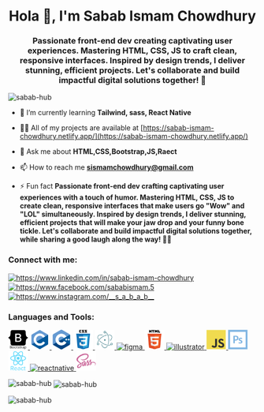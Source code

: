 <h1 align="center">Hola 👋, I'm Sabab Ismam Chowdhury</h1>
<h3 align="center">Passionate front-end dev creating captivating user experiences. Mastering HTML, CSS, JS to craft clean, responsive interfaces. Inspired by design trends, I deliver stunning, efficient projects. Let's collaborate and build impactful digital solutions together! 🚀</h3>

<p align="left"> <img src="https://komarev.com/ghpvc/?username=sabab-hub&label=Profile%20views&color=0e75b6&style=flat" alt="sabab-hub" /> </p>

- 🌱 I’m currently learning **Tailwind, sass, React Native**

- 👨‍💻 All of my projects are available at [https://sabab-ismam-chowdhury.netlify.app/](https://sabab-ismam-chowdhury.netlify.app/)

- 💬 Ask me about **HTML,CSS,Bootstrap,JS,Raect**

- 📫 How to reach me **sismamchowdhury@gmail.com**

- ⚡ Fun fact **Passionate front-end dev crafting captivating user experiences with a touch of humor. Mastering HTML, CSS, JS to create clean, responsive interfaces that make users go "Wow" and "LOL" simultaneously. Inspired by design trends, I deliver stunning, efficient projects that will make your jaw drop and your funny bone tickle. Let's collaborate and build impactful digital solutions together, while sharing a good laugh along the way! 🚀😄**

<h3 align="left">Connect with me:</h3>
<p align="left">
<a href="https://linkedin.com/in/https://www.linkedin.com/in/sabab-ismam-chowdhury" target="blank"><img align="center" src="https://raw.githubusercontent.com/rahuldkjain/github-profile-readme-generator/master/src/images/icons/Social/linked-in-alt.svg" alt="https://www.linkedin.com/in/sabab-ismam-chowdhury" height="30" width="40" /></a>
<a href="https://fb.com/https://www.facebook.com/sababismam.5" target="blank"><img align="center" src="https://raw.githubusercontent.com/rahuldkjain/github-profile-readme-generator/master/src/images/icons/Social/facebook.svg" alt="https://www.facebook.com/sababismam.5" height="30" width="40" /></a>
<a href="https://instagram.com/https://www.instagram.com/__s_a_b_a_b__" target="blank"><img align="center" src="https://raw.githubusercontent.com/rahuldkjain/github-profile-readme-generator/master/src/images/icons/Social/instagram.svg" alt="https://www.instagram.com/__s_a_b_a_b__" height="30" width="40" /></a>
</p>

<h3 align="left">Languages and Tools:</h3>
<p align="left"> <a href="https://getbootstrap.com" target="_blank" rel="noreferrer"> <img src="https://raw.githubusercontent.com/devicons/devicon/master/icons/bootstrap/bootstrap-plain-wordmark.svg" alt="bootstrap" width="40" height="40"/> </a> <a href="https://www.cprogramming.com/" target="_blank" rel="noreferrer"> <img src="https://raw.githubusercontent.com/devicons/devicon/master/icons/c/c-original.svg" alt="c" width="40" height="40"/> </a> <a href="https://www.w3schools.com/cpp/" target="_blank" rel="noreferrer"> <img src="https://raw.githubusercontent.com/devicons/devicon/master/icons/cplusplus/cplusplus-original.svg" alt="cplusplus" width="40" height="40"/> </a> <a href="https://www.w3schools.com/css/" target="_blank" rel="noreferrer"> <img src="https://raw.githubusercontent.com/devicons/devicon/master/icons/css3/css3-original-wordmark.svg" alt="css3" width="40" height="40"/> </a> <a href="https://www.electronjs.org" target="_blank" rel="noreferrer"> <img src="https://raw.githubusercontent.com/devicons/devicon/master/icons/electron/electron-original.svg" alt="electron" width="40" height="40"/> </a> <a href="https://www.figma.com/" target="_blank" rel="noreferrer"> <img src="https://www.vectorlogo.zone/logos/figma/figma-icon.svg" alt="figma" width="40" height="40"/> </a> <a href="https://www.w3.org/html/" target="_blank" rel="noreferrer"> <img src="https://raw.githubusercontent.com/devicons/devicon/master/icons/html5/html5-original-wordmark.svg" alt="html5" width="40" height="40"/> </a> <a href="https://www.adobe.com/in/products/illustrator.html" target="_blank" rel="noreferrer"> <img src="https://www.vectorlogo.zone/logos/adobe_illustrator/adobe_illustrator-icon.svg" alt="illustrator" width="40" height="40"/> </a> <a href="https://developer.mozilla.org/en-US/docs/Web/JavaScript" target="_blank" rel="noreferrer"> <img src="https://raw.githubusercontent.com/devicons/devicon/master/icons/javascript/javascript-original.svg" alt="javascript" width="40" height="40"/> </a> <a href="https://www.photoshop.com/en" target="_blank" rel="noreferrer"> <img src="https://raw.githubusercontent.com/devicons/devicon/master/icons/photoshop/photoshop-line.svg" alt="photoshop" width="40" height="40"/> </a> <a href="https://reactjs.org/" target="_blank" rel="noreferrer"> <img src="https://raw.githubusercontent.com/devicons/devicon/master/icons/react/react-original-wordmark.svg" alt="react" width="40" height="40"/> </a> <a href="https://reactnative.dev/" target="_blank" rel="noreferrer"> <img src="https://reactnative.dev/img/header_logo.svg" alt="reactnative" width="40" height="40"/> </a> <a href="https://sass-lang.com" target="_blank" rel="noreferrer"> <img src="https://raw.githubusercontent.com/devicons/devicon/master/icons/sass/sass-original.svg" alt="sass" width="40" height="40"/> </a> </p>

<p><img align="left" src="https://github-readme-stats.vercel.app/api/top-langs?username=sabab-hub&show_icons=true&locale=en&layout=compact" alt="sabab-hub" /></p>

<p>&nbsp;<img align="center" src="https://github-readme-stats.vercel.app/api?username=sabab-hub&show_icons=true&locale=en" alt="sabab-hub" /></p>

<p><img align="center" src="https://github-readme-streak-stats.herokuapp.com/?user=sabab-hub&" alt="sabab-hub" /></p>
